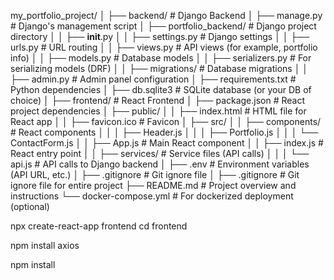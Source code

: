 my_portfolio_project/
│
├── backend/                          # Django Backend
│   ├── manage.py                     # Django's management script
│   ├── portfolio_backend/            # Django project directory
│   │   ├── __init__.py
│   │   ├── settings.py               # Django settings
│   │   ├── urls.py                   # URL routing
│   │   ├── views.py                  # API views (for example, portfolio info)
│   │   ├── models.py                 # Database models
│   │   ├── serializers.py            # For serializing models (DRF)
│   │   ├── migrations/               # Database migrations
│   │   ├── admin.py                  # Admin panel configuration
│   ├── requirements.txt              # Python dependencies
│   ├── db.sqlite3                    # SQLite database (or your DB of choice)
│
├── frontend/                         # React Frontend
│   ├── package.json                  # React project dependencies
│   ├── public/
│   │   ├── index.html                # HTML file for React app
│   │   ├── favicon.ico               # Favicon
│   ├── src/
│   │   ├── components/               # React components
│   │   │   ├── Header.js
│   │   │   ├── Portfolio.js
│   │   │   └── ContactForm.js
│   │   ├── App.js                    # Main React component
│   │   ├── index.js                  # React entry point
│   │   ├── services/                 # Service files (API calls)
│   │   │   └── api.js                # API calls to Django backend
│   ├── .env                           # Environment variables (API URL, etc.)
│   ├── .gitignore                     # Git ignore file
│
├── .gitignore                         # Git ignore file for entire project
├── README.md                          # Project overview and instructions
└── docker-compose.yml                 # For dockerized deployment (optional)


npx create-react-app frontend
cd frontend


npm install axios

npm install 